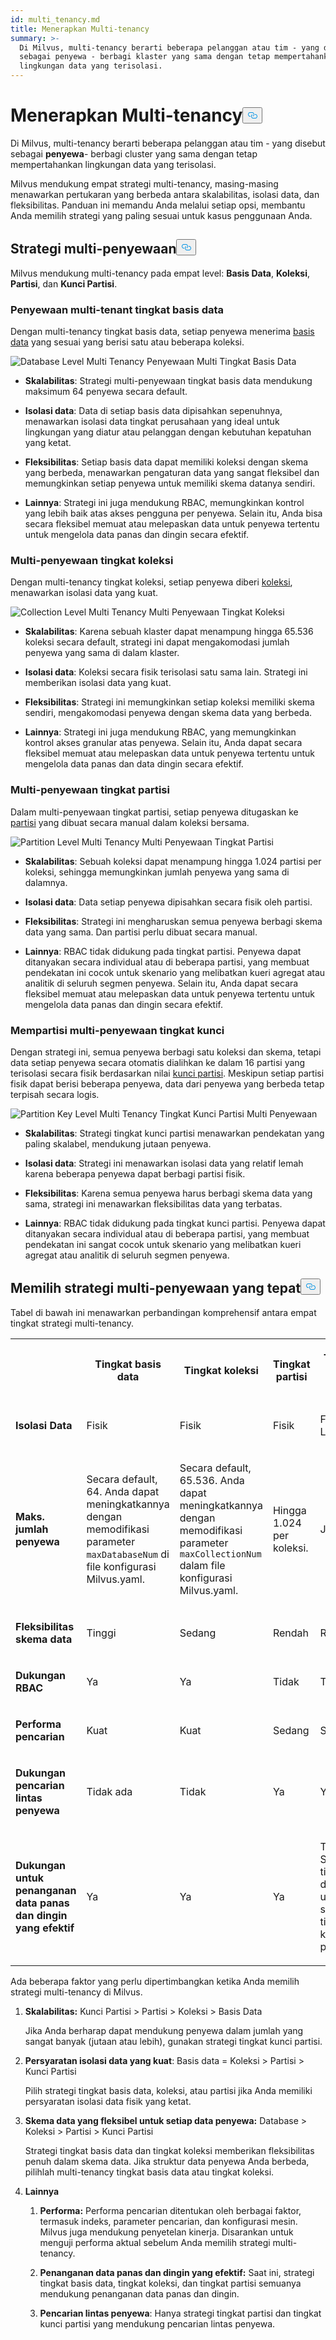 ```yaml
---
id: multi_tenancy.md
title: Menerapkan Multi-tenancy
summary: >-
  Di Milvus, multi-tenancy berarti beberapa pelanggan atau tim - yang disebut
  sebagai penyewa - berbagi klaster yang sama dengan tetap mempertahankan
  lingkungan data yang terisolasi.
---
```

<h1 id="Implement-Multi-tenancy" class="common-anchor-header">Menerapkan Multi-tenancy<button data-href="#Implement-Multi-tenancy" class="anchor-icon" translate="no">
      <svg translate="no"
        aria-hidden="true"
        focusable="false"
        height="20"
        version="1.1"
        viewBox="0 0 16 16"
        width="16"
      >
        <path
          fill="#0092E4"
          fill-rule="evenodd"
          d="M4 9h1v1H4c-1.5 0-3-1.69-3-3.5S2.55 3 4 3h4c1.45 0 3 1.69 3 3.5 0 1.41-.91 2.72-2 3.25V8.59c.58-.45 1-1.27 1-2.09C10 5.22 8.98 4 8 4H4c-.98 0-2 1.22-2 2.5S3 9 4 9zm9-3h-1v1h1c1 0 2 1.22 2 2.5S13.98 12 13 12H9c-.98 0-2-1.22-2-2.5 0-.83.42-1.64 1-2.09V6.25c-1.09.53-2 1.84-2 3.25C6 11.31 7.55 13 9 13h4c1.45 0 3-1.69 3-3.5S14.5 6 13 6z"
        ></path>
      </svg>
    </button></h1><p>Di Milvus, multi-tenancy berarti beberapa pelanggan atau tim - yang disebut sebagai <strong>penyewa</strong>- berbagi cluster yang sama dengan tetap mempertahankan lingkungan data yang terisolasi.</p>
<p>Milvus mendukung empat strategi multi-tenancy, masing-masing menawarkan pertukaran yang berbeda antara skalabilitas, isolasi data, dan fleksibilitas. Panduan ini memandu Anda melalui setiap opsi, membantu Anda memilih strategi yang paling sesuai untuk kasus penggunaan Anda.</p>
<h2 id="Multi-tenancy-strategies" class="common-anchor-header">Strategi multi-penyewaan<button data-href="#Multi-tenancy-strategies" class="anchor-icon" translate="no">
      <svg translate="no"
        aria-hidden="true"
        focusable="false"
        height="20"
        version="1.1"
        viewBox="0 0 16 16"
        width="16"
      >
        <path
          fill="#0092E4"
          fill-rule="evenodd"
          d="M4 9h1v1H4c-1.5 0-3-1.69-3-3.5S2.55 3 4 3h4c1.45 0 3 1.69 3 3.5 0 1.41-.91 2.72-2 3.25V8.59c.58-.45 1-1.27 1-2.09C10 5.22 8.98 4 8 4H4c-.98 0-2 1.22-2 2.5S3 9 4 9zm9-3h-1v1h1c1 0 2 1.22 2 2.5S13.98 12 13 12H9c-.98 0-2-1.22-2-2.5 0-.83.42-1.64 1-2.09V6.25c-1.09.53-2 1.84-2 3.25C6 11.31 7.55 13 9 13h4c1.45 0 3-1.69 3-3.5S14.5 6 13 6z"
        ></path>
      </svg>
    </button></h2><p>Milvus mendukung multi-tenancy pada empat level: <strong>Basis Data</strong>, <strong>Koleksi</strong>, <strong>Partisi</strong>, dan <strong>Kunci Partisi</strong>.</p>
<h3 id="Database-level-multi-tenancy" class="common-anchor-header">Penyewaan multi-tenant tingkat basis data</h3><p>Dengan multi-tenancy tingkat basis data, setiap penyewa menerima <a href="/docs/id/manage_databases.md">basis data</a> yang sesuai yang berisi satu atau beberapa koleksi.</p>
<p>
  
   <span class="img-wrapper"> <img translate="no" src="/docs/v2.6.x/assets/database-level-multi-tenancy.png" alt="Database Level Multi Tenancy" class="doc-image" id="database-level-multi-tenancy" />
   </span> <span class="img-wrapper"> <span>Penyewaan Multi Tingkat Basis Data</span> </span></p>
<ul>
<li><p><strong>Skalabilitas</strong>: Strategi multi-penyewaan tingkat basis data mendukung maksimum 64 penyewa secara default.</p></li>
<li><p><strong>Isolasi data</strong>: Data di setiap basis data dipisahkan sepenuhnya, menawarkan isolasi data tingkat perusahaan yang ideal untuk lingkungan yang diatur atau pelanggan dengan kebutuhan kepatuhan yang ketat.</p></li>
<li><p><strong>Fleksibilitas</strong>: Setiap basis data dapat memiliki koleksi dengan skema yang berbeda, menawarkan pengaturan data yang sangat fleksibel dan memungkinkan setiap penyewa untuk memiliki skema datanya sendiri.</p></li>
<li><p><strong>Lainnya</strong>: Strategi ini juga mendukung RBAC, memungkinkan kontrol yang lebih baik atas akses pengguna per penyewa. Selain itu, Anda bisa secara fleksibel memuat atau melepaskan data untuk penyewa tertentu untuk mengelola data panas dan dingin secara efektif.</p></li>
</ul>
<h3 id="Collection-level-multi-tenancy" class="common-anchor-header">Multi-penyewaan tingkat koleksi</h3><p>Dengan multi-tenancy tingkat koleksi, setiap penyewa diberi <a href="/docs/id/manage-collections.md">koleksi</a>, menawarkan isolasi data yang kuat.</p>
<p>
  
   <span class="img-wrapper"> <img translate="no" src="/docs/v2.6.x/assets/collection-level-multi-tenancy.png" alt="Collection Level Multi Tenancy" class="doc-image" id="collection-level-multi-tenancy" />
   </span> <span class="img-wrapper"> <span>Multi Penyewaan Tingkat Koleksi</span> </span></p>
<ul>
<li><p><strong>Skalabilitas</strong>: Karena sebuah klaster dapat menampung hingga 65.536 koleksi secara default, strategi ini dapat mengakomodasi jumlah penyewa yang sama di dalam klaster.</p></li>
<li><p><strong>Isolasi data</strong>: Koleksi secara fisik terisolasi satu sama lain. Strategi ini memberikan isolasi data yang kuat.</p></li>
<li><p><strong>Fleksibilitas</strong>: Strategi ini memungkinkan setiap koleksi memiliki skema sendiri, mengakomodasi penyewa dengan skema data yang berbeda.</p></li>
<li><p><strong>Lainnya</strong>: Strategi ini juga mendukung RBAC, yang memungkinkan kontrol akses granular atas penyewa. Selain itu, Anda dapat secara fleksibel memuat atau melepaskan data untuk penyewa tertentu untuk mengelola data panas dan data dingin secara efektif.</p></li>
</ul>
<h3 id="Partition-level-multi-tenancy" class="common-anchor-header">Multi-penyewaan tingkat partisi</h3><p>Dalam multi-penyewaan tingkat partisi, setiap penyewa ditugaskan ke <a href="/docs/id/manage-partitions.md">partisi</a> yang dibuat secara manual dalam koleksi bersama.</p>
<p>
  
   <span class="img-wrapper"> <img translate="no" src="/docs/v2.6.x/assets/partition-level-multi-tenancy.png" alt="Partition Level Multi Tenancy" class="doc-image" id="partition-level-multi-tenancy" />
   </span> <span class="img-wrapper"> <span>Multi Penyewaan Tingkat Partisi</span> </span></p>
<ul>
<li><p><strong>Skalabilitas</strong>: Sebuah koleksi dapat menampung hingga 1.024 partisi per koleksi, sehingga memungkinkan jumlah penyewa yang sama di dalamnya.</p></li>
<li><p><strong>Isolasi data</strong>: Data setiap penyewa dipisahkan secara fisik oleh partisi.</p></li>
<li><p><strong>Fleksibilitas</strong>: Strategi ini mengharuskan semua penyewa berbagi skema data yang sama. Dan partisi perlu dibuat secara manual.</p></li>
<li><p><strong>Lainnya</strong>: RBAC tidak didukung pada tingkat partisi. Penyewa dapat ditanyakan secara individual atau di beberapa partisi, yang membuat pendekatan ini cocok untuk skenario yang melibatkan kueri agregat atau analitik di seluruh segmen penyewa. Selain itu, Anda dapat secara fleksibel memuat atau melepaskan data untuk penyewa tertentu untuk mengelola data panas dan dingin secara efektif.</p></li>
</ul>
<h3 id="Partition-key-level-multi-tenancy" class="common-anchor-header">Mempartisi multi-penyewaan tingkat kunci</h3><p>Dengan strategi ini, semua penyewa berbagi satu koleksi dan skema, tetapi data setiap penyewa secara otomatis dialihkan ke dalam 16 partisi yang terisolasi secara fisik berdasarkan nilai <a href="/docs/id/use-partition-key.md">kunci partisi</a>. Meskipun setiap partisi fisik dapat berisi beberapa penyewa, data dari penyewa yang berbeda tetap terpisah secara logis.</p>
<p>
  
   <span class="img-wrapper"> <img translate="no" src="/docs/v2.6.x/assets/partition-key-level-multi-tenancy.png" alt="Partition Key Level Multi Tenancy" class="doc-image" id="partition-key-level-multi-tenancy" />
   </span> <span class="img-wrapper"> <span>Tingkat Kunci Partisi Multi Penyewaan</span> </span></p>
<ul>
<li><p><strong>Skalabilitas</strong>: Strategi tingkat kunci partisi menawarkan pendekatan yang paling skalabel, mendukung jutaan penyewa.</p></li>
<li><p><strong>Isolasi data</strong>: Strategi ini menawarkan isolasi data yang relatif lemah karena beberapa penyewa dapat berbagi partisi fisik.</p></li>
<li><p><strong>Fleksibilitas</strong>: Karena semua penyewa harus berbagi skema data yang sama, strategi ini menawarkan fleksibilitas data yang terbatas.</p></li>
<li><p><strong>Lainnya</strong>: RBAC tidak didukung pada tingkat kunci partisi. Penyewa dapat ditanyakan secara individual atau di beberapa partisi, yang membuat pendekatan ini sangat cocok untuk skenario yang melibatkan kueri agregat atau analitik di seluruh segmen penyewa.</p></li>
</ul>
<h2 id="Choosing-the-right-multi-tenancy-strategy" class="common-anchor-header">Memilih strategi multi-penyewaan yang tepat<button data-href="#Choosing-the-right-multi-tenancy-strategy" class="anchor-icon" translate="no">
      <svg translate="no"
        aria-hidden="true"
        focusable="false"
        height="20"
        version="1.1"
        viewBox="0 0 16 16"
        width="16"
      >
        <path
          fill="#0092E4"
          fill-rule="evenodd"
          d="M4 9h1v1H4c-1.5 0-3-1.69-3-3.5S2.55 3 4 3h4c1.45 0 3 1.69 3 3.5 0 1.41-.91 2.72-2 3.25V8.59c.58-.45 1-1.27 1-2.09C10 5.22 8.98 4 8 4H4c-.98 0-2 1.22-2 2.5S3 9 4 9zm9-3h-1v1h1c1 0 2 1.22 2 2.5S13.98 12 13 12H9c-.98 0-2-1.22-2-2.5 0-.83.42-1.64 1-2.09V6.25c-1.09.53-2 1.84-2 3.25C6 11.31 7.55 13 9 13h4c1.45 0 3-1.69 3-3.5S14.5 6 13 6z"
        ></path>
      </svg>
    </button></h2><p>Tabel di bawah ini menawarkan perbandingan komprehensif antara empat tingkat strategi multi-tenancy.</p>
<table>
   <tr>
     <th></th>
     <th><p><strong>Tingkat basis data</strong></p></th>
     <th><p><strong>Tingkat koleksi</strong></p></th>
     <th><p><strong>Tingkat partisi</strong></p></th>
     <th><p><strong>Tingkat kunci partisi</strong></p></th>
   </tr>
   <tr>
     <td><p><strong>Isolasi Data</strong></p></td>
     <td><p>Fisik</p></td>
     <td><p>Fisik</p></td>
     <td><p>Fisik</p></td>
     <td><p>Fisik + Logis</p></td>
   </tr>
   <tr>
     <td><p><strong>Maks. jumlah penyewa</strong></p></td>
     <td><p>Secara default, 64. Anda dapat meningkatkannya dengan memodifikasi parameter <code translate="no">maxDatabaseNum</code> di file konfigurasi Milvus.yaml. </p></td>
     <td><p>Secara default, 65.536. Anda dapat meningkatkannya dengan memodifikasi parameter <code translate="no">maxCollectionNum</code> dalam file konfigurasi Milvus.yaml.</p></td>
     <td><p>Hingga 1.024 per koleksi. </p></td>
     <td><p>Jutaan</p></td>
   </tr>
   <tr>
     <td><p><strong>Fleksibilitas skema data</strong></p></td>
     <td><p>Tinggi</p></td>
     <td><p>Sedang</p></td>
     <td><p>Rendah</p></td>
     <td><p>Rendah</p></td>
   </tr>
   <tr>
     <td><p><strong>Dukungan RBAC</strong></p></td>
     <td><p>Ya</p></td>
     <td><p>Ya</p></td>
     <td><p>Tidak</p></td>
     <td><p>Tidak</p></td>
   </tr>
   <tr>
     <td><p><strong>Performa pencarian</strong></p></td>
     <td><p>Kuat</p></td>
     <td><p>Kuat</p></td>
     <td><p>Sedang</p></td>
     <td><p>Sedang</p></td>
   </tr>
   <tr>
     <td><p><strong>Dukungan pencarian lintas penyewa</strong></p></td>
     <td><p>Tidak ada</p></td>
     <td><p>Tidak</p></td>
     <td><p>Ya</p></td>
     <td><p>Ya</p></td>
   </tr>
   <tr>
     <td><p><strong>Dukungan untuk penanganan data panas dan dingin yang efektif</strong></p></td>
     <td><p>Ya</p></td>
     <td><p>Ya</p></td>
     <td><p>Ya</p></td>
     <td><p>Tidak Saat ini, tidak didukung untuk strategi tingkat kunci partisi.</p></td>
   </tr>
</table>
<p>Ada beberapa faktor yang perlu dipertimbangkan ketika Anda memilih strategi multi-tenancy di Milvus.</p>
<ol>
<li><p><strong>Skalabilitas:</strong> Kunci Partisi &gt; Partisi &gt; Koleksi &gt; Basis Data</p>
<p>Jika Anda berharap dapat mendukung penyewa dalam jumlah yang sangat banyak (jutaan atau lebih), gunakan strategi tingkat kunci partisi.</p></li>
<li><p><strong>Persyaratan isolasi data yang kuat</strong>: Basis data = Koleksi &gt; Partisi &gt; Kunci Partisi</p>
<p>Pilih strategi tingkat basis data, koleksi, atau partisi jika Anda memiliki persyaratan isolasi data fisik yang ketat.</p></li>
<li><p><strong>Skema data yang fleksibel untuk setiap data penyewa:</strong> Database &gt; Koleksi &gt; Partisi &gt; Kunci Partisi</p>
<p>Strategi tingkat basis data dan tingkat koleksi memberikan fleksibilitas penuh dalam skema data. Jika struktur data penyewa Anda berbeda, pilihlah multi-tenancy tingkat basis data atau tingkat koleksi.</p></li>
<li><p><strong>Lainnya</strong></p>
<ol>
<li><p><strong>Performa:</strong> Performa pencarian ditentukan oleh berbagai faktor, termasuk indeks, parameter pencarian, dan konfigurasi mesin. Milvus juga mendukung penyetelan kinerja. Disarankan untuk menguji performa aktual sebelum Anda memilih strategi multi-tenancy.</p></li>
<li><p><strong>Penanganan data panas dan dingin yang efektif:</strong> Saat ini, strategi tingkat basis data, tingkat koleksi, dan tingkat partisi semuanya mendukung penanganan data panas dan dingin.</p></li>
<li><p><strong>Pencarian lintas penyewa</strong>: Hanya strategi tingkat partisi dan tingkat kunci partisi yang mendukung pencarian lintas penyewa.</p></li>
</ol></li>
</ol>

